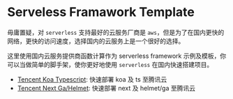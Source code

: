 # Serveless Framawork Template

毋庸置疑，对 `serverless` 支持最好的云服务厂商是 `aws`，但是为了在国内更快的网络，更快的访问速度，选择国内的云服务上是一个很好的选择。

这里使用国内云服务提供商函数计算作为 serverless framework 示例及模板，你可以当做简单的脚手架，使你更好地使用 `serverless` 在国内快速搭建项目。

+ [Tencent Koa Typescript](./tencent-koa-ts): 快速部署 koa 及 ts 至腾讯云
+ [Tencent Next Ga/Helmet](./tencent-next-helmet-ga): 快速部署 next 及 helmet/ga 至腾讯云

